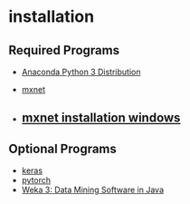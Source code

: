 # installation

## Required Programs
- [Anaconda Python 3 Distribution](https://www.anaconda.com/distribution/)

- [mxnet](http://mxnet.incubator.apache.org/test/get_started/install.html)
- [mxnet installation windows](http://mxnet.incubator.apache.org/versions/master/install/windows_setup.html
)
    - 


## Optional Programs

- [keras](https://keras.io/#installation)
- [pytorch](https://pytorch.org/get-started/locally/) 
- [Weka 3: Data Mining Software in Java](https://www.cs.waikato.ac.nz/ml/weka/downloading.html)



